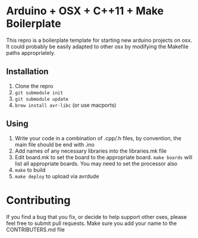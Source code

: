 # Arduino + OSX + C++11 + Make Boilerplate

This repro is a boilerplate template for starting new arduino projects
on osx.  It could probably be easily adapted to other osx by modifying the
Makefile paths appropriately.

## Installation

1. Clone the repro
2. `git submodule init`
3. `git submodule update`
4. `brew install avr-libc` (or use macports)

## Using

1. Write your code in a combination of .cpp/.h files, by convention, the main
   file should be end with .ino
2. Add names of any necessary libraries into the libraries.mk file
3. Edit board.mk to set the board to the appropriate board.  `make boards` will list all appropriate boards.  You may need to set the processor also
4. `make` to build
5. `make deploy` to upload via avrdude


# Contributing

If you find a bug that you fix, or decide to help support other oses, please
feel free to submit pull requests.  Make sure you add your name to the
CONTRIBUTERS.md file
